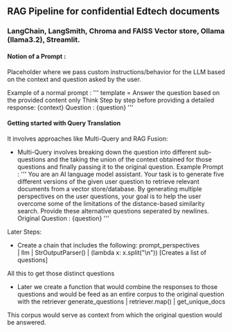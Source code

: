 ## RAG Pipeline for confidential Edtech documents
### LangChain, LangSmith, Chroma and FAISS Vector store, Ollama (llama3.2), Streamlit.



#### Notion of a Prompt :
Placeholder where we pass custom instructions/behavior for the LLM based on the context and question asked by the user.

Example of a normal prompt :
'''
template = 
Answer the question based on the provided content only 
Think Step by step before providing a detailed response: 
{context}
Question : {question}
'''


#### Getting started with Query Translation

It involves approaches like Multi-Query and RAG Fusion:
* Multi-Query involves breaking down the question into different sub-questions and the taking the union of the context obtained for those questions and finally passing it to the original question.
Example Prompt :
'''
You are an AI language model assistant. Your task is to generate five different versions of the given user question 
to retrieve relevant documents from a vector store/database. By generating multiple perspectives on the user questions, your goal
is to help the user overcome some of the limitations of the distance-based similarity search.
Provide these alternative questions seperated by newlines. Original Question : {question}
'''

Later Steps:
* Create a chain that includes the following:
 prompt_perspectives  
    | llm
    | StrOutputParser()
    | (lambda x: x.split("\n")) [Creates a list of questions]

 All this to get those distinct questions

* Later we create a function that would combine the responses to those questions and would be feed as an entire corpus to the original question with the retriever
 generate_questions | retriever.map() | get_unique_docs

 This corpus would serve as context from which the original question would be answered. 
